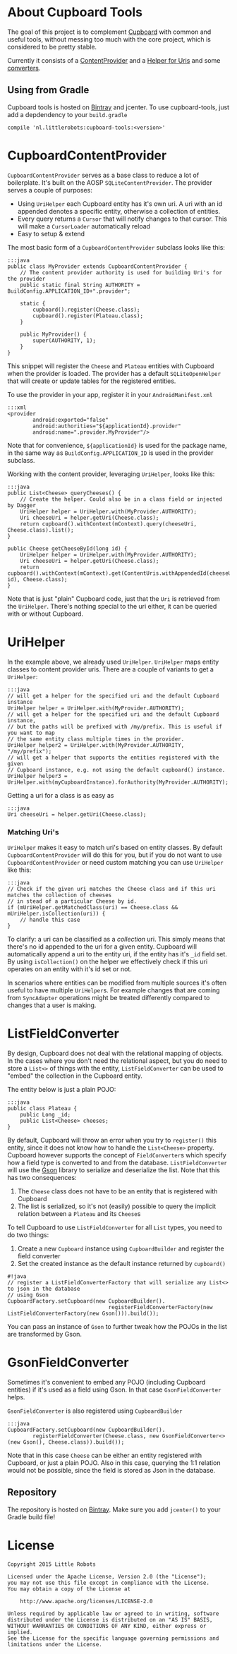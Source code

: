 # About Cupboard Tools
The goal of this project is to complement [Cupboard][1] with common and useful tools, without messing too much
with the core project, which is considered to be pretty stable.

Currently it consists of a [ContentProvider][2] and a [Helper for Uris][3] and some [converters][4].

## Using from Gradle
Cupboard tools is hosted on [Bintray][5] and jcenter. To use cupboard-tools, just add a depdendency to your `build.gradle`

```
compile 'nl.littlerobots:cupboard-tools:<version>'
```

# CupboardContentProvider

`CupboardContentProvider` serves as a base class to reduce a lot of boilerplate. It's built on the AOSP `SQLiteContentProvider`.
 The provider serves a couple of purposes:

 * Using `UriHelper` each Cupboard entity has it's own uri. A uri with an id appended denotes a specific entity, otherwise a collection of entities.
 * Every query returns a `Cursor` that will notify changes to that cursor. This will make a `CursorLoader` automatically reload
 * Easy to setup & extend

The most basic form of a `CupboardContentProvider` subclass looks like this:

    :::java
    public class MyProvider extends CupboardContentProvider {
        // The content provider authority is used for building Uri's for the provider
        public static final String AUTHORITY = BuildConfig.APPLICATION_ID+".provider";

        static {
            cupboard().register(Cheese.class);
            cupboard().register(Plateau.class);
        }

        public MyProvider() {
            super(AUTHORITY, 1);
        }
    }

This snippet will register the `Cheese` and `Plateau` entities with Cupboard when the provider is loaded.
The provider has a default `SQLiteOpenHelper` that will create or update tables for the registered entities.

To use the provider in your app, register it in your `AndroidManifest.xml`

    :::xml
    <provider
            android:exported="false"
            android:authorities="${applicationId}.provider"
            android:name=".provider.MyProvider"/>

Note that for convenience, `${applicationId}` is used for the package name, in the same way as `BuildConfig.APPLICATION_ID` is used
in the provider subclass.

Working with the content provider, leveraging `UriHelper`, looks like this:

    :::java
    public List<Cheese> queryCheeses() {
        // Create the helper. Could also be in a class field or injected by Dagger
        UriHelper helper = UriHelper.with(MyProvider.AUTHORITY);
        Uri cheeseUri = helper.getUri(Cheese.class);
        return cupboard().withContext(mContext).query(cheeseUri, Cheese.class).list();
    }

    public Cheese getCheeseById(long id) {
        UriHelper helper = UriHelper.with(MyProvider.AUTHORITY);
        Uri cheeseUri = helper.getUri(Cheese.class);
        return cupboard().withContext(mContext).get(ContentUris.withAppendedId(cheeseUri, id), Cheese.class);
    }

Note that is just "plain" Cupboard code, just that the `Uri` is retrieved from the `UriHelper`. There's nothing special to
the uri either, it can be queried with or without Cupboard.

# UriHelper

In the example above, we already used `UriHelper`. `UriHelper` maps entity classes to content provider uris. There are
a couple of variants to get a `UriHelper`:

    :::java
    // will get a helper for the specified uri and the default Cupboard instance
    UriHelper helper = UriHelper.with(MyProvider.AUTHORITY);
    // will get a helper for the specified uri and the default Cupboard instance,
    // but the paths will be prefixed with /my/prefix. This is useful if you want to map
    // the same entity class multiple times in the provider.
    UriHelper helper2 = UriHelper.with(MyProvider.AUTHORITY, "/my/prefix");
    // will get a helper that supports the entities registered with the given
    // Cupboard instance, e.g. not using the default cupboard() instance.
    UriHelper helper3 = UriHelper.with(myCupboardInstance).forAuthority(MyProvider.AUTHORITY);

Getting a uri for a class is as easy as

    :::java
    Uri cheeseUri = helper.getUri(Cheese.class);

### Matching Uri's

`UriHelper` makes it easy to match uri's based on entity classes. By default `CupboardContentProvider` will do this
for you, but if you do not want to use `CupboardContentProvider` or need custom matching you can use `UriHelper` like this:

    :::java
    // Check if the given uri matches the Cheese class and if this uri matches the collection of cheeses
    // in stead of a particular Cheese by id.
    if (mUriHelper.getMatchedClass(uri) == Cheese.class && mUriHelper.isCollection(uri)) {
        // handle this case
    }

To clarify: a uri can be classified as a _collection_ uri. This simply means that there's no id appended to the uri for a given entity.
Cupboard will automatically append a uri to the entity uri, if the entity has it's `_id` field set. By using `isCollection()` on the helper
we effectively check if this uri operates on an entity with it's id set or not.

In scenarios where entities can be modified from multiple sources it's often useful to have multiple `UriHelper`s. For example changes that
are coming from `SyncAdapter` operations might be treated differently compared to changes that a user is making.

# ListFieldConverter

By design, Cupboard does not deal with the relational mapping of objects. In the cases where you don't need the relational aspect,
but you do need to store a `List<>` of things with the entity, `ListFieldConverter` can be used to "embed" the collection in the Cupboard
entity.

The entity below is just a plain POJO:

    :::java
    public class Plateau {
        public Long _id;
        public List<Cheese> cheeses;
    }

By default, Cupboard will throw an error when you try to `register()` this entity, since it does not know how to handle the `List<Cheese>`
property. Cupboard however supports the concept of `FieldConverter`s which specify how a field type is converted to and from the
database. `ListFieldConverter` will use the [Gson][6] library to serialize and deserialize the list. Note that this has two consequences:

1. The `Cheese` class does not have to be an entity that is registered with Cupboard
1. The list is serialized, so it's not (easily) possible to query the implicit relation between a `Plateau` and its `Cheese`s

To tell Cupboard to use `ListFieldConverter` for all `List` types, you need to do two things:

1. Create a new `Cupboard` instance using `CupboardBuilder` and register the field converter
1. Set the created instance as the default instance returned by `cupboard()`


    
```
#!java
// register a ListFieldConverterFactory that will serialize any List<> to json in the database
// using Gson
CupboardFactory.setCupboard(new CupboardBuilder().
                                registerFieldConverterFactory(new ListFieldConverterFactory(new Gson())).build());
```

You can pass an instance of `Gson` to further tweak how the POJOs in the list are transformed by Gson.

# GsonFieldConverter

Sometimes it's convenient to embed any POJO (including Cupboard entities) if it's used as a field using Gson.
In that case `GsonFieldConverter` helps.

`GsonFieldConverter` is also registered using `CupboardBuilder`

    :::java
    CupboardFactory.setCupboard(new CupboardBuilder().
            registerFieldConverter(Cheese.class, new GsonFieldConverter<>(new Gson(), Cheese.class)).build());

Note that in this case `Cheese` can be either an entity registered with Cupboard, or just a plain POJO. Also in this case,
querying the 1:1 relation would not be possible, since the field is stored as Json in the database.

## Repository

The repository is hosted on [Bintray][5]. Make sure you add `jcenter()` to your Gradle build file!

# License

    Copyright 2015 Little Robots

    Licensed under the Apache License, Version 2.0 (the "License");
    you may not use this file except in compliance with the License.
    You may obtain a copy of the License at

        http://www.apache.org/licenses/LICENSE-2.0

    Unless required by applicable law or agreed to in writing, software
    distributed under the License is distributed on an "AS IS" BASIS,
    WITHOUT WARRANTIES OR CONDITIONS OF ANY KIND, either express or implied.
    See the License for the specific language governing permissions and
    limitations under the License.


[1]: https://bitbucket.org/qbusict/cupboard
[2]: https://bitbucket.org/littlerobots/cupboard-tools/src/a89d1c43864890ad3a6dfeb7824d940287c1cea8/tools/src/main/java/nl/littlerobots/cupboard/tools/provider/CupboardContentProvider.java?at=default
[3]: https://bitbucket.org/littlerobots/cupboard-tools/src/a89d1c43864890ad3a6dfeb7824d940287c1cea8/tools/src/main/java/nl/littlerobots/cupboard/tools/provider/UriHelper.java?at=default
[4]: https://bitbucket.org/littlerobots/cupboard-tools/src/a89d1c43864890ad3a6dfeb7824d940287c1cea8/tools/src/main/java/nl/littlerobots/cupboard/tools/convert/?at=default
[5]: https://bintray.com/littlerobots/android/cupboard-tools/view
[6]: https://github.com/google/gson